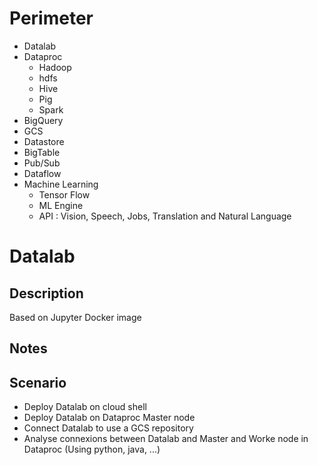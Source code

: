 # Perimeter
 - Datalab
 - Dataproc
   - Hadoop
   - hdfs
   - Hive
   - Pig
   - Spark
 - BigQuery
 - GCS
 - Datastore
 - BigTable
 - Pub/Sub
 - Dataflow
 - Machine Learning
   - Tensor Flow
   - ML Engine
   - API : Vision, Speech, Jobs, Translation and Natural Language
 

# Datalab
## Description
Based on Jupyter
Docker image

## Notes


## Scenario
- Deploy Datalab on cloud shell
- Deploy Datalab on Dataproc Master node
- Connect Datalab to use a GCS repository
- Analyse connexions between Datalab and Master and Worke node in Dataproc (Using python, java, ...)




